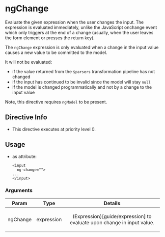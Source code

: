



# ngChange








Evaluate the given expression when the user changes the input.
The expression is evaluated immediately, unlike the JavaScript onchange event
which only triggers at the end of a change (usually, when the user leaves the
form element or presses the return key).

The `ngChange` expression is only evaluated when a change in the input value causes
a new value to be committed to the model.

It will not be evaluated:
* if the value returned from the `$parsers` transformation pipeline has not changed
* if the input has continued to be invalid since the model will stay `null`
* if the model is changed programmatically and not by a change to the input value


Note, this directive requires `ngModel` to be present.








## Directive Info


* This directive executes at priority level 0.


## Usage



* as attribute:
    ```
    <input
      ng-change="">
    ...
    </input>
    ```




### Arguments

| Param | Type | Details |
| :--: | :--: | :--: |
| ngChange | expression | <p>(Expression)[guide/expression] to evaluate upon change in input value.</p>  |




